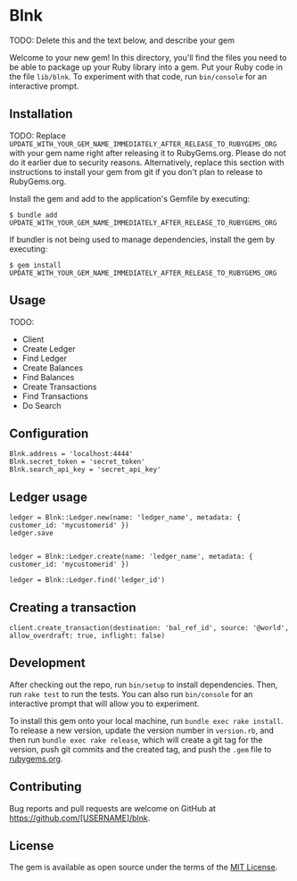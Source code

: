 # Blnk

TODO: Delete this and the text below, and describe your gem

Welcome to your new gem! In this directory, you'll find the files you need to be able to package up your Ruby library into a gem. Put your Ruby code in the file `lib/blnk`. To experiment with that code, run `bin/console` for an interactive prompt.

## Installation

TODO: Replace `UPDATE_WITH_YOUR_GEM_NAME_IMMEDIATELY_AFTER_RELEASE_TO_RUBYGEMS_ORG` with your gem name right after releasing it to RubyGems.org. Please do not do it earlier due to security reasons. Alternatively, replace this section with instructions to install your gem from git if you don't plan to release to RubyGems.org.

Install the gem and add to the application's Gemfile by executing:

    $ bundle add UPDATE_WITH_YOUR_GEM_NAME_IMMEDIATELY_AFTER_RELEASE_TO_RUBYGEMS_ORG

If bundler is not being used to manage dependencies, install the gem by executing:

    $ gem install UPDATE_WITH_YOUR_GEM_NAME_IMMEDIATELY_AFTER_RELEASE_TO_RUBYGEMS_ORG

## Usage

TODO:
- Client
- Create Ledger
- Find Ledger
- Create Balances
- Find Balances
- Create Transactions
- Find Transactions
- Do Search

## Configuration

```
Blnk.address = 'localhost:4444'
Blnk.secret_token = 'secret_token'
Blnk.search_api_key = 'secret_api_key'
```


## Ledger usage

```
ledger = Blnk::Ledger.new(name: 'ledger_name', metadata: { customer_id: 'mycustomerid' })
ledger.save


ledger = Blnk::Ledger.create(name: 'ledger_name', metadata: { customer_id: 'mycustomerid' })

ledger = Blnk::Ledger.find('ledger_id')
```

## Creating a transaction

```
client.create_transaction(destination: 'bal_ref_id', source: '@world', allow_overdraft: true, inflight: false)
```



## Development

After checking out the repo, run `bin/setup` to install dependencies. Then, run `rake test` to run the tests. You can also run `bin/console` for an interactive prompt that will allow you to experiment.

To install this gem onto your local machine, run `bundle exec rake install`. To release a new version, update the version number in `version.rb`, and then run `bundle exec rake release`, which will create a git tag for the version, push git commits and the created tag, and push the `.gem` file to [rubygems.org](https://rubygems.org).

## Contributing

Bug reports and pull requests are welcome on GitHub at https://github.com/[USERNAME]/blnk.

## License

The gem is available as open source under the terms of the [MIT License](https://opensource.org/licenses/MIT).

